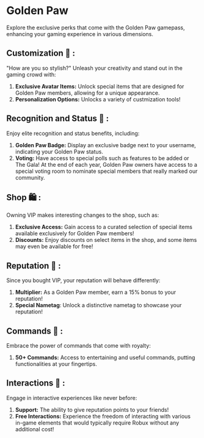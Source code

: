# Golden Paw

Explore the exclusive perks that come with the Golden Paw gamepass, enhancing your gaming experience in various dimensions.

## Customization 🌈 :
"How are you so stylish?" Unleash your creativity and stand out in the gaming crowd with:
1. **Exclusive Avatar Items:** Unlock special items that are designed for Golden Paw members, allowing for a unique appearance.
2. **Personalization Options:** Unlocks a variety of custmization tools!

## Recognition and Status 🏅 :
Enjoy elite recognition and status benefits, including:
1. **Golden Paw Badge:** Display an exclusive badge next to your username, indicating your Golden Paw status.
2. **Voting:** Have access to special polls such as features to be added or The Gala! At the end of each year, Golden Paw owners have access to a special voting room to nominate special members that really marked our community.

## Shop 🛍️ :
Owning VIP makes interesting changes to the shop, such as:
1. **Exclusive Access:** Gain access to a curated selection of special items available exclusively for Golden Paw members!
2. **Discounts:** Enjoy discounts on select items in the shop, and some items may even be available for free!
   
## Reputation 🦎 :
Since you bought VIP, your reputation will behave differently:
1. **Multiplier:** As a Golden Paw member, earn a 15% bonus to your reputation!
2. **Special Nametag**: Unlock a distinctive nametag to showcase your reputation!

## Commands 👑 :
Embrace the power of commands that come with royalty:
1. **50+ Commands:** Access to entertaining and useful commands, putting functionalities at your fingertips.

## Interactions 🤝 :
Engage in interactive experiences like never before:
1. **Support:** The ability to give reputation points to your friends!
2. **Free Interactions:** Experience the freedom of interacting with various in-game elements that would typically require Robux without any additional cost!
